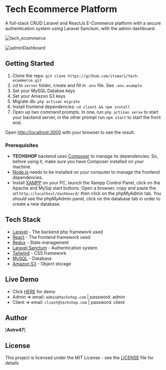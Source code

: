 # Tech Ecommerce Platform

A full-stack CRUD Laravel and ReactJs E-Commerce platform with a secure authentication system using Laravel Sanctum, with the admin dashboard.

![tech_ecommerce](https://user-images.githubusercontent.com/58397095/167276083-2b5504d1-3c2a-426c-a2c9-459573e10606.png)

![adminDashboard](https://user-images.githubusercontent.com/58397095/167276092-3fc8f602-aa80-4d31-977f-956e5bb0bf0c.PNG)

## Getting Started

1. Clone the repo: `git clone https://github.com/itsmar1/tech-ecommerce.git`
2. cd to `server` folder, create and fill in `.env` file. See `.env.example`
3. Set your MySQL Databse keys
4. Set your Amazon S3 keys
5. Migrate db: `php artisan migrate`
6. Install frontend dependencies: `cd client && npm install`
7. Open up two command prompts. In one, run `php artisan serve` to start your backend server, in the other prompt run `npm start` to start the front end.

Open [http://localhost:3000](http://localhost:3000) with your browser to see the result.

### Prerequisites

- **TECHSHOP** backend uses [Composer](https://getcomposer.org) to manage its dependencies. So, before using it, make sure you have Composer installed on your machine.
- [Node.js](https://nodejs.org) needs to be installed on your computer to manage the frontend dependencies.
- Install [XAMPP](https://www.apachefriends.org/index.html) on your PC, launch the Xampp Control Panel, click on the Apache and MySql start buttons. Open a browser, copy and paste the url `http://localhost/dashboard/` then click on the phpMyAdmin tab. You should see the phpMyAdmin panel, click on the database tab in order to create a new database.

## Tech Stack

- [Laravel](https://laravel.com/docs/8.x/) - The backend php framework used
- [React](https://reactjs.org/) - The frontend framework used
- [Redux](https://react-redux.js.org/) - State management
- [Laravel Sanctum](https://laravel.com/docs/8.x/sanctum) - Authentication system
- [Tailwind](https://tailwindcss.com/) - CSS framework
- [MySQL](https://www.mysql.com/) - Database
- [Amazon S3](https://aws.amazon.com/s3/) - Object storage

## Live Demo

- Click [HERE](https://techshopecom.herokuapp.com) for demo
- Admin => email: `admin@techshop.com` | password: admin
- Client => email: `client@techshop.com` | password: client

## Author

[**Astro47**]

## License

This project is licensed under the MIT License - see the [LICENSE](LICENSE) file for details
